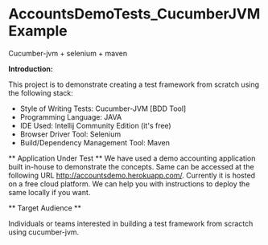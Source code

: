 AccountsDemoTests_CucumberJVMExample
====================================

Cucumber-jvm + selenium + maven

**Introduction:**

This project is to demonstrate creating a test framework from scratch using the following stack:

  * Style of Writing Tests: Cucumber-JVM [BDD Tool]
  * Programming Language: JAVA
  * IDE Used: Intellij Community Edition (it's free)
  * Browser Driver Tool: Selenium
  * Build/Dependency Management Tool: Maven
  
** Application Under Test **
We have used a demo accounting application built in-house to demonstrate the concepts. Same can be accessed at the following URL http://accountsdemo.herokuapp.com/. Currently it is hosted on a free cloud platform. We can help you with instructions to deploy the same locally if you want.

** Target Audience **

Individuals or teams interested in building a test framework from scractch using cucumber-jvm.  
